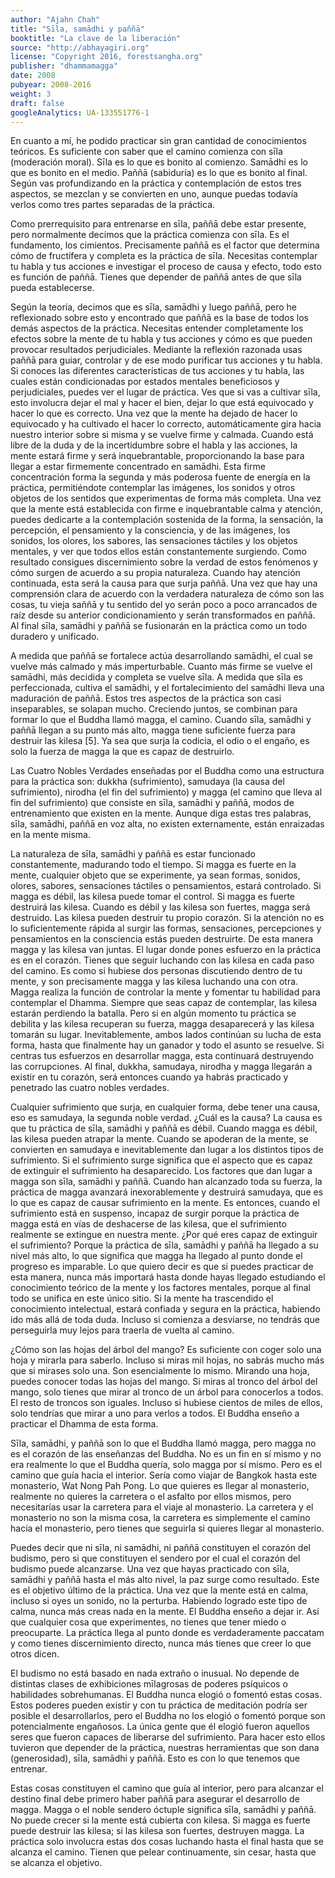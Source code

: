 ```yaml
---
author: "Ajahn Chah"
title: "Sīla, samādhi y paññā"
booktitle: "La clave de la liberación"
source: "http://abhayagiri.org"
license: "Copyright 2016, forestsangha.org"
publisher: "dhammamagga"
date: 2008
pubyear: 2008-2016 
weight: 3
draft: false
googleAnalytics: UA-133551776-1
---
```


En cuanto a mí, he podido practicar sin gran cantidad de conocimientos teóricos. Es suficiente con saber que el camino comienza con sīla (moderación moral). Sīla es lo que es bonito al comienzo. Samādhi es lo que es bonito en el medio. Paññā (sabiduría) es lo que es bonito al final. Según vas profundizando en la práctica y contemplación de estos tres aspectos, se mezclan y se convierten en uno, aunque puedas todavía verlos como tres partes separadas de la práctica.  

Como prerrequisito para entrenarse en sīla, paññā debe estar presente, pero normalmente decimos que la práctica comienza con sīla. Es el fundamento, los cimientos. Precisamente paññā es el factor que determina cómo de fructífera y completa es la práctica de sīla. Necesitas contemplar tu habla y tus acciones e investigar el proceso de causa y efecto, todo esto es función de paññā. Tienes que depender de paññā antes de que sīla pueda establecerse.  

Según la teoría, decimos que es sīla, samādhi y luego paññā, pero he reflexionado sobre esto y encontrado que paññā es la base de todos los demás aspectos de la práctica. Necesitas entender completamente los efectos sobre la mente de tu habla y tus acciones y cómo es que pueden provocar resultados perjudiciales. Mediante la reflexión razonada usas paññā para guiar, controlar y de ese modo purificar tus acciones y tu habla. Si conoces las diferentes características de tus acciones y tu habla, las cuales están condicionadas por estados mentales beneficiosos y perjudiciales, puedes ver el lugar de práctica. Ves que si vas a cultivar sīla, esto involucra dejar el mal y hacer el bien, dejar lo que está equivocado y hacer lo que es correcto. Una vez que la mente ha dejado de hacer lo equivocado y ha cultivado el hacer lo correcto, automáticamente gira hacia nuestro interior sobre si misma y se vuelve firme y calmada. Cuando está libre de la duda y de la incertidumbre sobre el habla y las acciones, la mente estará firme y será inquebrantable, proporcionando la base para llegar a estar firmemente concentrado en samādhi. Esta firme concentración forma la segunda y más poderosa fuente de energía en la práctica, permitiéndote contemplar las imágenes, los sonidos y otros objetos de los sentidos que experimentas de forma más completa. Una vez que la mente está establecida con firme e inquebrantable calma y atención, puedes dedicarte a la contemplación sostenida de la forma, la sensación, la percepción, el pensamiento y la consciencia, y de las imágenes, los sonidos, los olores, los sabores, las sensaciones táctiles y los objetos mentales, y ver que todos ellos están constantemente surgiendo. Como resultado consigues discernimiento sobre la verdad de estos fenómenos y cómo surgen de acuerdo a su propia naturaleza. Cuando hay atención continuada, esta será la causa para que surja paññā. Una vez que hay una comprensión clara de acuerdo con la verdadera naturaleza de cómo son las cosas, tu vieja saññā y tu sentido del yo serán poco a poco arrancados de raíz desde su anterior condicionamiento y serán transformados en paññā. Al final sīla, samādhi y paññā se fusionarán en la práctica como un todo duradero y unificado.  

A medida que paññā se fortalece actúa desarrollando samādhi, el cual se vuelve más calmado y más imperturbable. Cuanto más firme se vuelve el samādhi, más decidida y completa se vuelve sīla. A medida que sīla es perfeccionada, cultiva el samādhi, y el fortalecimiento del samādhi lleva una maduración de paññā. Estos tres aspectos de la práctica son casi inseparables, se solapan mucho. Creciendo juntos, se combinan para formar lo que el Buddha llamó magga, el camino. Cuando sīla, samādhi y paññā llegan a su punto más alto, magga tiene suficiente fuerza para destruir las kilesa [5]. Ya sea que surja la codicia, el odio o el engaño, es solo la fuerza de magga la que es capaz de destruirlo.  

Las Cuatro Nobles Verdades enseñadas por el Buddha como una estructura para la práctica son: dukkha (sufrimiento), samudaya (la causa del sufrimiento), nirodha (el fin del sufrimiento) y magga (el camino que lleva al fin del sufrimiento) que consiste en sīla, samādhi y paññā, modos de entrenamiento que existen en la mente. Aunque diga estas tres palabras, sīla, samādhi, paññā en voz alta, no existen externamente, están enraizadas en la mente misma.  

La naturaleza de sīla, samādhi y paññā es estar funcionado constantemente, madurando todo el tiempo. Si magga es fuerte en la mente, cualquier objeto que se experimente, ya sean formas, sonidos, olores, sabores, sensaciones táctiles o pensamientos, estará controlado. Si magga es débil, las kilesa puede tomar el control. Si magga es fuerte destruirá las kilesa. Cuando es débil y las kilesa son fuertes, magga será destruido. Las kilesa pueden destruir tu propio corazón. Si la atención no es lo suficientemente rápida al surgir las formas, sensaciones, percepciones y pensamientos en la consciencia estás pueden destruirte. De esta manera magga y las kilesa van juntas. El lugar donde pones esfuerzo en la práctica es en el corazón. Tienes que seguir luchando con las kilesa en cada paso del camino. Es como si hubiese dos personas discutiendo dentro de tu mente, y son precisamente magga y las kilesa luchando una con otra. Magga realiza la función de controlar la mente y fomentar tu habilidad para contemplar el Dhamma. Siempre que seas capaz de contemplar, las kilesa estarán perdiendo la batalla. Pero si en algún momento tu práctica se debilita y las kilesa recuperan su fuerza, magga desaparecerá y las kilesa tomarán su lugar. Inevitablemente, ambos lados continúan su lucha de esta forma, hasta que finalmente hay un ganador y todo el asunto se resuelve. Si centras tus esfuerzos en desarrollar magga, esta continuará destruyendo las corrupciones. Al final, dukkha, samudaya, nirodha y magga llegarán a existir en tu corazón, será entonces cuando ya habrás practicado y penetrado las cuatro nobles verdades.  

Cualquier sufrimiento que surja, en cualquier forma, debe tener una causa, eso es samudaya, la segunda noble verdad. ¿Cuál es la causa? La causa es que tu práctica de sīla, samādhi y paññā es débil. Cuando magga es débil, las kilesa pueden atrapar la mente. Cuando se apoderan de la mente, se convierten en samudaya e inevitablemente dan lugar a los distintos tipos de sufrimiento. Si el sufrimiento surge significa que el aspecto que es capaz de extinguir el sufrimiento ha desaparecido. Los factores que dan lugar a magga son sīla, samādhi y paññā. Cuando han alcanzado toda su fuerza, la práctica de magga avanzará inexorablemente y destruirá samudaya, que es lo que es capaz de causar sufrimiento en la mente. Es entonces, cuando el sufrimiento está en suspenso, incapaz de surgir porque la práctica de magga está en vías de deshacerse de las kilesa, que el sufrimiento realmente se extingue en nuestra mente. ¿Por qué eres capaz de extinguir el sufrimiento? Porque la práctica de sīla, samādhi y paññā ha llegado a su nivel más alto, lo que significa que magga ha llegado al punto donde el progreso es imparable. Lo que quiero decir es que si puedes practicar de esta manera, nunca más importará hasta donde hayas llegado estudiando el conocimiento teórico de la mente y los factores mentales, porque al final todo se unifica en este único sitio. Si la mente ha trascendido el conocimiento intelectual, estará confiada y segura en la práctica, habiendo ido más allá de toda duda. Incluso si comienza a desviarse, no tendrás que perseguirla muy lejos para traerla de vuelta al camino.  

¿Cómo son las hojas del árbol del mango? Es suficiente con coger solo una hoja y mirarla para saberlo. Incluso si miras mil hojas, no sabrás mucho más que si mirases solo una. Son esencialmente lo mismo. Mirando una hoja, puedes conocer todas las hojas del mango. Si miras al tronco del árbol del mango, solo tienes que mirar al tronco de un árbol para conocerlos a todos. El resto de troncos son iguales. Incluso si hubiese cientos de miles de ellos, solo tendrías que mirar a uno para verlos a todos. El Buddha enseño a practicar el Dhamma de esta forma.  

Sīla, samādhi, y paññā son lo que el Buddha llamó magga, pero magga no es el corazón de las enseñanzas del Buddha. No es un fin en sí mismo y no era realmente lo que el Buddha quería, solo magga por sí mismo. Pero es el camino que guía hacia el interior. Sería como viajar de Bangkok hasta este monasterio, Wat Nong Pah Pong. Lo que quieres es llegar al monasterio, realmente no quieres la carretera o el asfalto por ellos mismos, pero necesitarías usar la carretera para el viaje al monasterio. La carretera y el monasterio no son la misma cosa, la carretera es simplemente el camino hacia el monasterio, pero tienes que seguirla si quieres llegar al monasterio.  

Puedes decir que ni sīla, ni samādhi, ni paññā constituyen el corazón del budismo, pero si que constituyen el sendero por el cual el corazón del budismo puede alcanzarse. Una vez que hayas practicado con sīla, samādhi y paññā hasta el más alto nivel, la paz surge como resultado. Este es el objetivo último de la práctica. Una vez que la mente está en calma, incluso si oyes un sonido, no la perturba. Habiendo logrado este tipo de calma, nunca más creas nada en la mente. El Buddha enseño a dejar ir. Así que cualquier cosa que experimentes, no tienes que tener miedo o preocuparte. La práctica llega al punto donde es verdaderamente paccatam y como tienes discernimiento directo, nunca más tienes que creer lo que otros dicen.  

El budismo no está basado en nada extraño o inusual. No depende de distintas clases de exhibiciones mīlagrosas de poderes psíquicos o habilidades sobrehumanas. El Buddha nunca elogió o fomentó estas cosas. Estos poderes pueden existir y con tu práctica de meditación podría ser posible el desarrollarlos, pero el Buddha no los elogió o fomentó porque son potencialmente engañosos. La única gente que él elogió fueron aquellos seres que fueron capaces de liberarse del sufrimiento. Para hacer esto ellos tuvieron que depender de la práctica, nuestras herramientas que son dana (generosidad), sīla, samādhi y paññā. Esto es con lo que tenemos que entrenar.  

Estas cosas constituyen el camino que guía al interior, pero para alcanzar el destino final debe primero haber paññā para asegurar el desarrollo de magga. Magga o el noble sendero óctuple significa sīla, samādhi y paññā. No puede crecer si la mente está cubierta con kilesa. Si magga es fuerte puede destruir las kilesa; si las kilesa son fuertes, destruyen magga. La práctica solo involucra estas dos cosas luchando hasta el final hasta que se alcanza el camino. Tienen que pelear continuamente, sin cesar, hasta que se alcanza el objetivo.  
